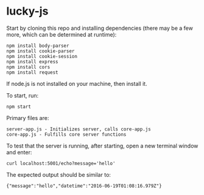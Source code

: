# lucky-js

Start by cloning this repo and installing dependencies (there may be a few more, which can be determined at runtime):
```
npm install body-parser
npm install cookie-parser
npm install cookie-session
npm install express
npm install cors
npm install request
```
If node.js is not installed on your machine, then install it.

To start, run:
```
npm start
```

Primary files are:
```
server-app.js - Initializes server, calls core-app.js
core-app.js - Fulfills core server functions
```

To test that the server is running, after starting, open a new terminal window and enter:
```
curl localhost:5001/echo?message='hello'
```

The expected output should be similar to:
```
{"message":"hello","datetime":"2016-06-19T01:08:16.979Z"}
```
